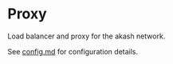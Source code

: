 # Proxy

Load balancer and proxy for the akash network.

See [config.md](./config.md) for configuration details.
